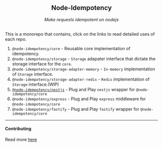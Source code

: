 <center> <h2> Node-Idempotency </h2></center>
<center> <i>Make requests idempotent on nodejs</i> </center>

<br/>

This is a monorepo that contains, click on the links to read detailed uses of each repo.

1. `@node-idempotency/core` - Reusable core implementation of idempotency.
2. `@node-idempotency/storage` - `Storage` adapater interface that dictate the storage interface for the `core`.
3. `@node-idempotency/storage-adapter-memory` - `In-memory` implementation of `Storage` interface.
4. `@node-idempotency/storage-adapter-redis` - `Redis` implementation of `Storage` interface.(WIP)
4. [`@node-idempotency/nestjs`](packages/plugin-nestjs/Readme.md) - Plug and Play `nestjs` wrapper for `@node-idempotency/core`
5. `@node-idempotency/express` - Plug and Play `express` middleware for `@node-idempotency/core`
5. `@node-idempotency/fastify` - Plug and Play `fastify` wrapper for `@node-idempotency/core`

---
#### Contributing
Read more [here](./Contributing.md)
